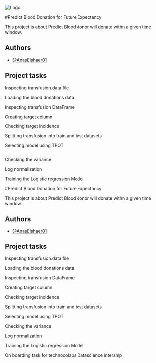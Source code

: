 
![Logo]()


#Predict Blood Donation for Future Expectancy


This project is about Predict Blood donor will donate withn a given time window.












## Authors

- [@AnasElshaer01](https://www.github.com/AnasElshaer01)


## Project tasks
Inspecting transfusion.data file

Loading the blood donations data

Inspecting transfusion DataFrame

Creating target column

Checking target incidence

Splitting transfusion into train and test datasets

Selecting model using TPOT

![]()


Checking the variance

Log normalization

Training the Logistic regression Model



                    
                    



#Predict Blood Donation for Future Expectancy


This project is about Predict Blood donor will donate withn a given time window.












## Authors

- [@AnasElshaer01](https://www.github.com/AnasElshaer01)


## Project tasks
Inspecting transfusion.data file

Loading the blood donations data

Inspecting transfusion DataFrame

Creating target column

Checking target incidence

Splitting transfusion into train and test datasets

Selecting model using TPOT

Checking the variance

Log normalization

Training the Logistic regression Model



                    
                    
                    
On boarding task for technocolabs Datascience intership                  
